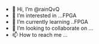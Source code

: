 - 👋 Hi, I’m @rainQvQ
- 👀 I’m interested in ...FPGA
- 🌱 I’m currently learning ..FPGA
- 💞️ I’m looking to collaborate on ...
- 📫 How to reach me ...

<!---
rainQvQ/rainQvQ is a ✨ special ✨ repository because its `README.md` (this file) appears on your GitHub profile.
You can click the Preview link to take a look at your changes.
--->
